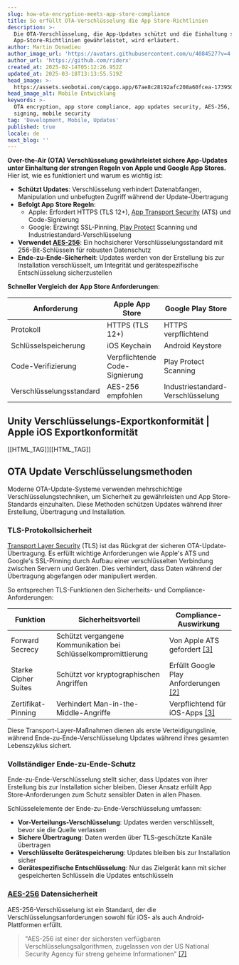 ```yaml
---
slug: how-ota-encryption-meets-app-store-compliance
title: So erfüllt OTA-Verschlüsselung die App Store-Richtlinien
description: >-
  Die OTA-Verschlüsselung, die App-Updates schützt und die Einhaltung strenger
  App-Store-Richtlinien gewährleistet, wird erläutert.
author: Martin Donadieu
author_image_url: 'https://avatars.githubusercontent.com/u/4084527?v=4'
author_url: 'https://github.com/riderx'
created_at: 2025-02-14T05:12:26.952Z
updated_at: 2025-03-18T13:13:55.519Z
head_image: >-
  https://assets.seobotai.com/capgo.app/67ae8c28192afc208a60fcea-1739509966039.jpg
head_image_alt: Mobile Entwicklung
keywords: >-
  OTA encryption, app store compliance, app updates security, AES-256, TLS, code
  signing, mobile security
tag: 'Development, Mobile, Updates'
published: true
locale: de
next_blog: ''
---
```


**Over-the-Air (OTA) Verschlüsselung gewährleistet sichere App-Updates unter Einhaltung der strengen Regeln von Apple und Google App Stores.** Hier ist, wie es funktioniert und warum es wichtig ist:

-   **Schützt Updates**: Verschlüsselung verhindert Datenabfangen, Manipulation und unbefugten Zugriff während der Update-Übertragung
-   **Befolgt App Store Regeln**:
    -   Apple: Erfordert HTTPS (TLS 12+), [App Transport Security](https://developerapplecom/documentation/security/preventing-insecure-network-connections) (ATS) und Code-Signierung
    -   Google: Erzwingt SSL-Pinning, [Play Protect](https://developersgooglecom/android/play-protect) Scanning und Industriestandard-Verschlüsselung
-   **Verwendet [AES-256](https://enwikipediaorg/wiki/Advanced_Encryption_Standard)**: Ein hochsicherer Verschlüsselungsstandard mit 256-Bit-Schlüsseln für robusten Datenschutz
-   **Ende-zu-Ende-Sicherheit**: Updates werden von der Erstellung bis zur Installation verschlüsselt, um Integrität und gerätespezifische Entschlüsselung sicherzustellen

**Schneller Vergleich der App Store Anforderungen**:

| **Anforderung** | **Apple App Store** | **Google Play Store** |
| --- | --- | --- |
| Protokoll | HTTPS (TLS 12+) | HTTPS verpflichtend |
| Schlüsselspeicherung | iOS Keychain | Android Keystore |
| Code-Verifizierung | Verpflichtende Code-Signierung | Play Protect Scanning |
| Verschlüsselungsstandard | AES-256 empfohlen | Industriestandard-Verschlüsselung |

## Unity Verschlüsselungs-Exportkonformität | Apple iOS Exportkonformität

[[HTML_TAG]][[HTML_TAG]]

## OTA Update Verschlüsselungsmethoden

Moderne OTA-Update-Systeme verwenden mehrschichtige Verschlüsselungstechniken, um Sicherheit zu gewährleisten und App Store-Standards einzuhalten. Diese Methoden schützen Updates während ihrer Erstellung, Übertragung und Installation.

### TLS-Protokollsicherheit

[Transport Layer Security](https://enwikipediaorg/wiki/Transport_Layer_Security) (TLS) ist das Rückgrat der sicheren OTA-Update-Übertragung. Es erfüllt wichtige Anforderungen wie Apple's ATS und Google's SSL-Pinning durch Aufbau einer verschlüsselten Verbindung zwischen Servern und Geräten. Dies verhindert, dass Daten während der Übertragung abgefangen oder manipuliert werden.

So entsprechen TLS-Funktionen den Sicherheits- und Compliance-Anforderungen:

| Funktion | Sicherheitsvorteil | Compliance-Auswirkung |
| --- | --- | --- |
| Forward Secrecy | Schützt vergangene Kommunikation bei Schlüsselkompromittierung | Von Apple ATS gefordert [\[3\]](https://wwwglobalyocom/exploring-advanced-encryption-techniques-for-esim-security/) |
| Starke Cipher Suites | Schützt vor kryptographischen Angriffen | Erfüllt Google Play Anforderungen [\[2\]](https://workerscloudflarecom/built-with/projects/Capgo) |
| Zertifikat-Pinning | Verhindert Man-in-the-Middle-Angriffe | Verpflichtend für iOS-Apps [\[3\]](https://wwwglobalyocom/exploring-advanced-encryption-techniques-for-esim-security/) |

Diese Transport-Layer-Maßnahmen dienen als erste Verteidigungslinie, während Ende-zu-Ende-Verschlüsselung Updates während ihres gesamten Lebenszyklus sichert.

### Vollständiger Ende-zu-Ende-Schutz

Ende-zu-Ende-Verschlüsselung stellt sicher, dass Updates von ihrer Erstellung bis zur Installation sicher bleiben. Dieser Ansatz erfüllt App Store-Anforderungen zum Schutz sensibler Daten in allen Phasen.

Schlüsselelemente der Ende-zu-Ende-Verschlüsselung umfassen:

-   **Vor-Verteilungs-Verschlüsselung**: Updates werden verschlüsselt, bevor sie die Quelle verlassen
-   **Sichere Übertragung**: Daten werden über TLS-geschützte Kanäle übertragen
-   **Verschlüsselte Gerätespeicherung**: Updates bleiben bis zur Installation sicher
-   **Gerätespezifische Entschlüsselung**: Nur das Zielgerät kann mit sicher gespeicherten Schlüsseln die Updates entschlüsseln

### [AES-256](https://enwikipediaorg/wiki/Advanced_Encryption_Standard) Datensicherheit

AES-256-Verschlüsselung ist ein Standard, der die Verschlüsselungsanforderungen sowohl für iOS- als auch Android-Plattformen erfüllt.

> "AES-256 ist einer der sichersten verfügbaren Verschlüsselungsalgorithmen, zugelassen von der US National Security Agency für streng geheime Informationen" [\[7\]](https://wwwzendesk)